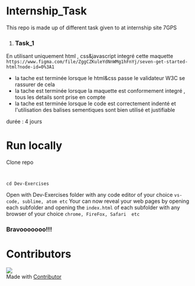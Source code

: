 # Internship_Task
This repo is made up of different task given to at internship site 7GPS 

1. ### Task_1

 En utilisant uniquement html , css&javascript integré cette maquette
 ```https://www.figma.com/file/ZggCZKuleYdNnWMg1hFnYj/seven-get-started-html?node-id=0%3A1 ```

- la tache est terminée lorsque le html&css passe le validateur W3C se rassurer de cela
- la tache est terminée lorsque la maquette est conformement integré , tous les details sont prise en compte
- la tache est terminée lorsque le code est correctement indenté et l'utilisation des balises sementiques sont bien utilisé et justifiable

durée : 4 jours


# Run locally
Clone repo

``` ```

```cd Dev-Exercises ```

Open with Dev-Exercises folder with any code editor of your choice 
``` vs-code, sublime, atom etc ```
Your can now reveal your web pages by opening each subfolder and opening the ```index.html``` of each  subfolder with any browser of your choice ``` chrome, FireFox, Safari  etc ```
### Bravooooooo!!!

# Contributors
![](https://avatars.githubusercontent.com/u/60385803?s=60&v=4)   
Made with [Contributor](https://github.com/mua-wallace)
